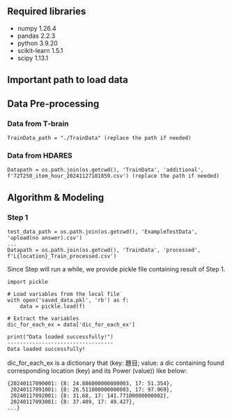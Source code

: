 ## Required libraries
- numpy                     1.26.4
- pandas                    2.2.3      
- python                    3.9.20 
- scikit-learn              1.5.1
- scipy                     1.13.1

## Important path to load data
## Data Pre-processing
### Data from T-brain
```{python}
TrainData_path = "./TrainData" (replace the path if needed)
```
### Data from HDARES
```{python}
Datapath = os.path.join(os.getcwd(), 'TrainData', 'additional', f'72T250_item_hour_20241127181859.csv') (replace the path if needed)
```

## Algorithm & Modeling
### Step 1
```{python}
test_data_path = os.path.join(os.getcwd(), 'ExampleTestData', 'upload(no answer).csv')
...
Datapath = os.path.join(os.getcwd(), 'TrainData', 'processed', f'L{location}_Train_processed.csv')
```
Since Step will run a while, we provide pickle file containing result of Step 1.
```{python}
import pickle

# Load variables from the local file
with open('saved_data.pkl', 'rb') as f:
    data = pickle.load(f)

# Extract the variables
dic_for_each_ex = data['dic_for_each_ex']

print("Data loaded successfully!")
----------------------------------
Data loaded successfully!
```
dic_for_each_ex is a dictionary that (key: 題目; value: a dic containing found corresponding location (key) and its Power (value))
like below:
```{python}
{20240117090001: {8: 24.886000000000003, 17: 51.354},
 20240117091001: {8: 26.511000000000003, 17: 97.969},
 20240117092001: {8: 31.68, 17: 141.77100000000002},
 20240117093001: {8: 37.409, 17: 49.427},
...}
```



